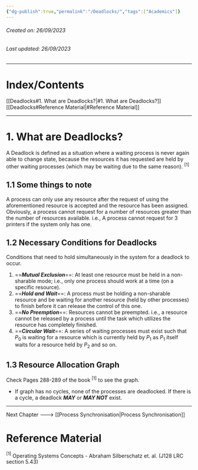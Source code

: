 ```yaml
---
{"dg-publish":true,"permalink":"/Deadlocks/","tags":["Academics"]}
---
```


###### Created on: 26/09/2023
###### Last updated: 26/09/2023

----
# Index/Contents
[[Deadlocks#1. What are Deadlocks?\|#1. What are Deadlocks?]]
[[Deadlocks#Reference Material\|#Reference Material]]

-----
# 1. What are Deadlocks?
A Deadlock is defined as a situation where a waiting process is never again able to change state, because the resources it has requested are held by other waiting processes (which may be waiting due to the same reason). $^{[1]}$
## 1.1 Some things to note
A process can only use any resource after the request of using the aforementioned resource is accepted and the resource has been assigned. Obviously, a process cannot request for a number of resources greater than the number of resources available. i.e., A process cannot request for 3 printers if the system only has one.
## 1.2 Necessary Conditions for Deadlocks
Conditions that need to hold simultaneously in the system for a deadlock to occur.
1. ==***Mutual Exclusion***==: At least one resource must be held in a non-sharable mode; i.e., only one process should work at a time (on a specific resource).
2. ==***Hold and Wait***==: A process must be holding a non-sharable resource and be waiting for another resource (held by other processes) to finish before it can release the control of this one.
3. ==***No Preemption***==: Resources cannot be preempted. i.e., a resource cannot be released by a process until the task which utilizes the resource has completely finished.
4. ==***Circular Wait***==: A series of waiting processes must exist such that $P_0$ is waiting for a resource which is currently held by $P_1$ as $P_1$ itself waits for a resource held by $P_2$ and so on.
## 1.3 Resource Allocation Graph
Check Pages 288-289 of the book $^{[1]}$ to see the graph.
- If graph has no cycles, none of the processes are deadlocked. If there is a cycle, a deadlock ***MAY*** or ***MAY NOT*** exist.

---
Next Chapter ---> [[Process Synchronisation\|Process Synchronisation]]
# Reference Material
$^{[1]}$ Operating Systems Concepts - Abraham Silberschatz et. al. (J128 LRC section 5.43)

